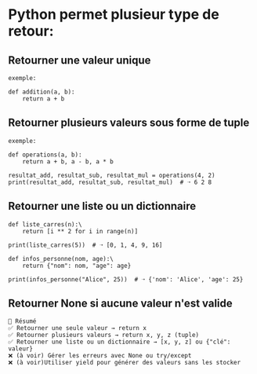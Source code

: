 # Python permet plusieur type de retour:

## Retourner une valeur unique

    exemple: 

    def addition(a, b):
        return a + b

## Retourner plusieurs valeurs  sous forme de tuple

    exemple: 

    def operations(a, b):
        return a + b, a - b, a * b

    resultat_add, resultat_sub, resultat_mul = operations(4, 2)
    print(resultat_add, resultat_sub, resultat_mul)  # ➝ 6 2 8

## Retourner une liste ou un dictionnaire

    def liste_carres(n):\
        return [i ** 2 for i in range(n)]

    print(liste_carres(5))  # ➝ [0, 1, 4, 9, 16]

    def infos_personne(nom, age):\
        return {"nom": nom, "age": age}

    print(infos_personne("Alice", 25))  # ➝ {'nom': 'Alice', 'age': 25}

## Retourner None si aucune valeur n'est valide

    🎯 Résumé
    ✅ Retourner une seule valeur → return x
    ✅ Retourner plusieurs valeurs → return x, y, z (tuple)
    ✅ Retourner une liste ou un dictionnaire → [x, y, z] ou {"clé": valeur}
    ❌ (à voir) Gérer les erreurs avec None ou try/except
    ❌ (à voir)Utiliser yield pour générer des valeurs sans les stocker